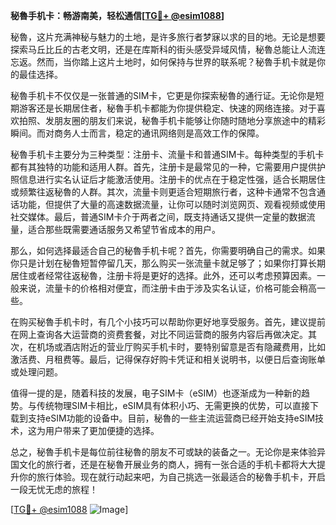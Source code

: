**秘魯手机卡：畅游南美，轻松通信[[TG💪+ @esim1088](https://t.me/s/esim1088)]**

秘魯，这片充满神秘与魅力的土地，是许多旅行者梦寐以求的目的地。无论是想要探索马丘比丘的古老文明，还是在库斯科的街头感受异域风情，秘魯总能让人流连忘返。然而，当你踏上这片土地时，如何保持与世界的联系呢？秘魯手机卡就是你的最佳选择。

秘魯手机卡不仅仅是一张普通的SIM卡，它更是你探索秘魯的通行证。无论你是短期游客还是长期居住者，秘魯手机卡都能为你提供稳定、快速的网络连接。对于喜欢拍照、发朋友圈的朋友们来说，秘魯手机卡能够让你随时随地分享旅途中的精彩瞬间。而对商务人士而言，稳定的通讯网络则是高效工作的保障。

秘魯手机卡主要分为三种类型：注册卡、流量卡和普通SIM卡。每种类型的手机卡都有其独特的功能和适用人群。首先，注册卡是最常见的一种，它需要用户提供护照信息进行实名认证后才能激活使用。注册卡的优点在于稳定性强，适合长期居住或频繁往返秘魯的人群。其次，流量卡则更适合短期旅行者，这种卡通常不包含通话功能，但提供了大量的高速数据流量，让你可以随时浏览网页、观看视频或使用社交媒体。最后，普通SIM卡介于两者之间，既支持通话又提供一定量的数据流量，适合那些既需要通话服务又希望节省成本的用户。

那么，如何选择最适合自己的秘魯手机卡呢？首先，你需要明确自己的需求。如果你只是计划在秘魯短暂停留几天，那么购买一张流量卡就足够了；如果你打算长期居住或者经常往返秘魯，注册卡将是更好的选择。此外，还可以考虑预算因素。一般来说，流量卡的价格相对便宜，而注册卡由于涉及实名认证，价格可能会稍高一些。

在购买秘魯手机卡时，有几个小技巧可以帮助你更好地享受服务。首先，建议提前在网上查询各大运营商的资费套餐，对比不同运营商的服务内容后再做决定。其次，在机场或酒店附近的营业厅购买手机卡时，要特别留意是否有隐藏费用，比如激活费、月租费等。最后，记得保存好购卡凭证和相关说明书，以便日后查询账单或处理问题。

值得一提的是，随着科技的发展，电子SIM卡（eSIM）也逐渐成为一种新的趋势。与传统物理SIM卡相比，eSIM具有体积小巧、无需更换的优势，可以直接下载到支持eSIM功能的设备中。目前，秘魯的一些主流运营商已经开始支持eSIM技术，这为用户带来了更加便捷的选择。

总之，秘魯手机卡是每位前往秘魯的朋友不可或缺的装备之一。无论你是来体验异国文化的旅行者，还是在秘魯开展业务的商人，拥有一张合适的手机卡都将大大提升你的旅行体验。现在就行动起来吧，为自己挑选一张最适合的秘魯手机卡，开启一段无忧无虑的旅程！

[[TG💪+ @esim1088](https://t.me/s/esim1088) ![Image](https://i.postimg.cc/4NQfJmqS/Snipaste-2025-05-13-00-14-12.png)]